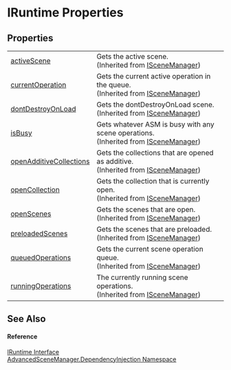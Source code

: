 # IRuntime Properties




## Properties
<table>
<tr>
<td><a href="P_AdvancedSceneManager_DependencyInjection_ISceneManager_activeScene.md">activeScene</a></td>
<td>Gets the active scene.<br />(Inherited from <a href="T_AdvancedSceneManager_DependencyInjection_ISceneManager.md">ISceneManager</a>)</td></tr>
<tr>
<td><a href="P_AdvancedSceneManager_DependencyInjection_ISceneManager_currentOperation.md">currentOperation</a></td>
<td>Gets the current active operation in the queue.<br />(Inherited from <a href="T_AdvancedSceneManager_DependencyInjection_ISceneManager.md">ISceneManager</a>)</td></tr>
<tr>
<td><a href="P_AdvancedSceneManager_DependencyInjection_ISceneManager_dontDestroyOnLoad.md">dontDestroyOnLoad</a></td>
<td>Gets the dontDestroyOnLoad scene.<br />(Inherited from <a href="T_AdvancedSceneManager_DependencyInjection_ISceneManager.md">ISceneManager</a>)</td></tr>
<tr>
<td><a href="P_AdvancedSceneManager_DependencyInjection_ISceneManager_isBusy.md">isBusy</a></td>
<td>Gets whatever ASM is busy with any scene operations.<br />(Inherited from <a href="T_AdvancedSceneManager_DependencyInjection_ISceneManager.md">ISceneManager</a>)</td></tr>
<tr>
<td><a href="P_AdvancedSceneManager_DependencyInjection_ISceneManager_openAdditiveCollections.md">openAdditiveCollections</a></td>
<td>Gets the collections that are opened as additive.<br />(Inherited from <a href="T_AdvancedSceneManager_DependencyInjection_ISceneManager.md">ISceneManager</a>)</td></tr>
<tr>
<td><a href="P_AdvancedSceneManager_DependencyInjection_ISceneManager_openCollection.md">openCollection</a></td>
<td>Gets the collection that is currently open.<br />(Inherited from <a href="T_AdvancedSceneManager_DependencyInjection_ISceneManager.md">ISceneManager</a>)</td></tr>
<tr>
<td><a href="P_AdvancedSceneManager_DependencyInjection_ISceneManager_openScenes.md">openScenes</a></td>
<td>Gets the scenes that are open.<br />(Inherited from <a href="T_AdvancedSceneManager_DependencyInjection_ISceneManager.md">ISceneManager</a>)</td></tr>
<tr>
<td><a href="P_AdvancedSceneManager_DependencyInjection_ISceneManager_preloadedScenes.md">preloadedScenes</a></td>
<td>Gets the scenes that are preloaded.<br />(Inherited from <a href="T_AdvancedSceneManager_DependencyInjection_ISceneManager.md">ISceneManager</a>)</td></tr>
<tr>
<td><a href="P_AdvancedSceneManager_DependencyInjection_ISceneManager_queuedOperations.md">queuedOperations</a></td>
<td>Gets the current scene operation queue.<br />(Inherited from <a href="T_AdvancedSceneManager_DependencyInjection_ISceneManager.md">ISceneManager</a>)</td></tr>
<tr>
<td><a href="P_AdvancedSceneManager_DependencyInjection_ISceneManager_runningOperations.md">runningOperations</a></td>
<td>The currently running scene operations.<br />(Inherited from <a href="T_AdvancedSceneManager_DependencyInjection_ISceneManager.md">ISceneManager</a>)</td></tr>
</table>

## See Also


#### Reference
<a href="T_AdvancedSceneManager_DependencyInjection_IRuntime.md">IRuntime Interface</a>  
<a href="N_AdvancedSceneManager_DependencyInjection.md">AdvancedSceneManager.DependencyInjection Namespace</a>  
